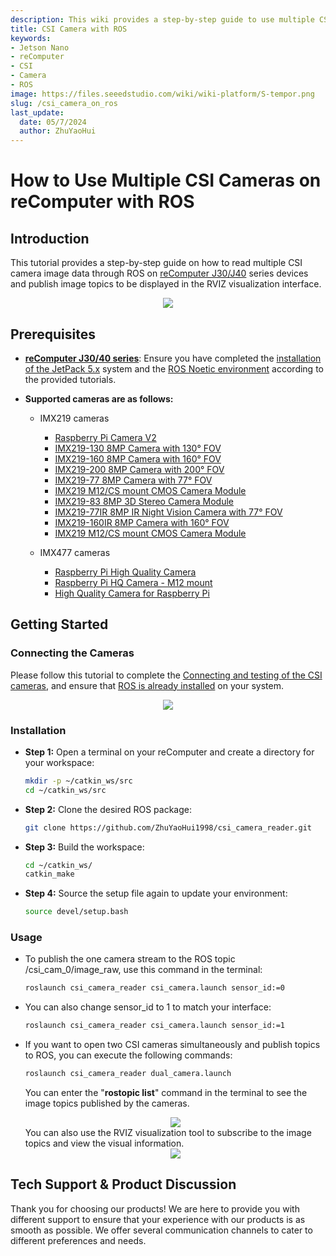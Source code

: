 ```yaml
---
description: This wiki provides a step-by-step guide to use multiple CSI cameras on reComputer by ROS.
title: CSI Camera with ROS
keywords:
- Jetson Nano
- reComputer
- CSI
- Camera
- ROS
image: https://files.seeedstudio.com/wiki/wiki-platform/S-tempor.png
slug: /csi_camera_on_ros
last_update:
  date: 05/7/2024
  author: ZhuYaoHui
---
```

# How to Use Multiple CSI Cameras on reComputer with ROS

## Introduction
This tutorial provides a step-by-step guide on how to read multiple CSI camera image data through ROS on  [reComputer J30/J40](https://www.seeedstudio.com/reComputer-J4012-p-5586.html) series devices and publish image topics to be displayed in the RVIZ visualization interface.

<div align="center">
    <img width={700} 
     src="https://files.seeedstudio.com/wiki/reComputer-Jetson/A608/recomputerj4012.jpg" />
</div>

## Prerequisites
- __[reComputer J30/40 series](https://www.seeedstudio.com/reComputer-J4012-p-5586.html)__:  Ensure you have completed the [installation of the JetPack 5.x](/reComputer_J4012_Flash_Jetpack) system and the [ROS Noetic environment](/installing_ros1) according to the provided tutorials.

- __Supported cameras are as follows:__

  - IMX219 cameras

    - [Raspberry Pi Camera V2](https://www.seeedstudio.com/Raspberry-Pi-Camera-Module-V2.html)
    - [IMX219-130 8MP Camera with 130° FOV](https://www.seeedstudio.com/IMX219-130-Camera-130-FOV-Applicable-for-Jetson-Nano-p-4606.html)
    - [IMX219-160 8MP Camera with 160° FOV](https://www.seeedstudio.com/IMX219-160-Camera-160-FOV-Applicable-for-Jetson-Nano-p-4603.html)
    - [IMX219-200 8MP Camera with 200° FOV](https://www.seeedstudio.com/IMX219-200-Camera-200-FOV-Applicable-for-Jetson-Nano-p-4609.html)
    - [IMX219-77 8MP Camera with 77° FOV](https://www.seeedstudio.com/IMX219-77-Camera-77-FOV-Applicable-for-Jetson-Nano-p-4608.html)
    - [IMX219 M12/CS mount CMOS Camera Module](https://www.seeedstudio.com/IMX-219-CMOS-camera-module-M12-and-CS-camera-available-p-5372.html)
    - [IMX219-83 8MP 3D Stereo Camera Module](https://www.seeedstudio.com/IMX219-83-Stereo-Camera-8MP-Binocular-Camera-Module-Depth-Vision-Applicable-for-Jetson-Nano-p-4610.html)
    - [IMX219-77IR 8MP IR Night Vision Camera with 77° FOV](https://www.seeedstudio.com/IMX219-77IR-Camera-77-FOV-Infrared-Applicable-for-Jetson-Nano-p-4607.html)
    - [IMX219-160IR 8MP Camera with 160° FOV](https://www.seeedstudio.com/IMX219-160IR-Camera160-FOV-Infrared-Applicable-for-Jetson-Nano-p-4602.html)
    - [IMX219 M12/CS mount CMOS Camera Module](https://www.seeedstudio.com/IMX-219-CMOS-camera-module-M12-and-CS-camera-available-p-5372.html)

  - IMX477 cameras

    - [Raspberry Pi High Quality Camera](https://www.seeedstudio.com/Raspberry-Pi-High-Quality-Cam-p-4463.html)
    - [Raspberry Pi HQ Camera - M12 mount](https://www.seeedstudio.com/Raspberry-Pi-HQ-Camera-M12-mount-p-5578.html)
    - [High Quality Camera for Raspberry Pi](https://www.seeedstudio.com/High-Quality-Camera-For-Raspberry-Pi-Compute-Module-Jetson-Nano-p-4729.html)


## Getting Started
### Connecting the Cameras
Please follow this tutorial to complete the [Connecting and testing of the CSI cameras](/J401_carrierboard_Hardware_Interfaces_Usage), and ensure that [ROS is already installed](/installing_ros1) on your system.

<div align="center">
      <img width={700} 
      src="https://files.seeedstudio.com/wiki/robotics/hardware/csi_camera/fig0.jpg" />
  </div>

### Installation
- **Step 1:** Open a terminal on your reComputer and create a directory for your workspace:
  ```bash
  mkdir -p ~/catkin_ws/src
  cd ~/catkin_ws/src
  ```
- **Step 2:** Clone the desired ROS package:
  ```bash
  git clone https://github.com/ZhuYaoHui1998/csi_camera_reader.git
  ```

- **Step 3:** Build the workspace:
  ```bash
  cd ~/catkin_ws/
  catkin_make
  ```

- **Step 4:** Source the setup file again to update your environment:
  ```bash
  source devel/setup.bash
  ```

### Usage
- To publish the one camera stream to the ROS topic /csi_cam_0/image_raw, use this command in the terminal:
  ```bash
  roslaunch csi_camera_reader csi_camera.launch sensor_id:=0
  ```

- You can also change sensor_id to 1 to match your interface:
  ```bash
  roslaunch csi_camera_reader csi_camera.launch sensor_id:=1
  ```

- If you want to open two CSI cameras simultaneously and publish topics to ROS, you can execute the following commands:

  ```bash
  roslaunch csi_camera_reader dual_camera.launch
  ```
  You can enter the "**rostopic list**" command in the terminal to see the image topics published by the cameras.
  <div align="center">
      <img width={700} 
      src="https://files.seeedstudio.com/wiki/robotics/hardware/csi_camera/fig1.png" />
  </div>
    You can also use the RVIZ visualization tool to subscribe to the image topics and view the visual information.
      <div align="center">
      <img width={700} 
      src="https://files.seeedstudio.com/wiki/robotics/hardware/csi_camera/fig2.png" />
  </div>
## Tech Support & Product Discussion

Thank you for choosing our products! We are here to provide you with different support to ensure that your experience with our products is as smooth as possible. We offer several communication channels to cater to different preferences and needs.

<div class="button_tech_support_container">
<a href="https://forum.seeedstudio.com/" class="button_forum"></a> 
<a href="https://www.seeedstudio.com/contacts" class="button_email"></a>
</div>

<div class="button_tech_support_container">
<a href="https://discord.gg/eWkprNDMU7" class="button_discord"></a> 
<a href="https://github.com/Seeed-Studio/wiki-documents/discussions/69" class="button_discussion"></a>
</div>